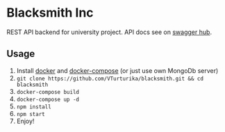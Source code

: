 # Blacksmith Inc
REST API backend for university project. API docs see on [swagger hub](https://app.swaggerhub.com/apis/v.turturika/Blacksmith/1.0.0).

## Usage
1. Install [docker](https://docs.docker.com/install/) and [docker-compose](https://docs.docker.com/compose/install/)
(or just use own MongoDb server)
2. ``git clone https://github.com/VTurturika/blacksmith.git && cd blacksmith``
3. ``docker-compose build``
4. ``docker-compose up -d``
5. ``npm install``
6. ``npm start``
7. Enjoy!
